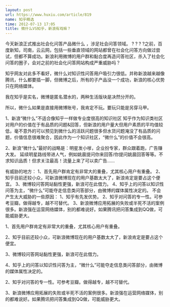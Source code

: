 ```yaml
---
layout: post
url: https://www.huxiu.com/article/819
name: 知乎精选
time: 2012-07-13 17:05
title: 微什么VS知乎，新浪有戏嘛？
---
```

今天新浪正式推出社会化问答产品微什么 ，涉足社会问答领域。 ? ? ? ?之前，百度新知，司南，云云网，包括一些垂直领域的网站都曾在社会化问答方向做过尝试，但都不算成功。新浪利用微博的用户群和黏合度再造问答社区，杀入了社会化问答的圈子，会对之前的社会化问答网站构成严重威胁吗？

知乎网友对此多不看好，微什么对知识性问答用户吸引力很低。并称新浪越来越像腾讯，什么都要插一脚，但微博之后，所有的子产品没一个成功，新浪的核心优势只在网络媒体。

我在知乎是实名，微博是匿名潜水的，两种生活版块是决然分开的。

所以，微什么如果是直接用微博账号，我肯定不玩。要玩只能是另穿马甲。

1、新浪“微什么”不适合像知乎一样做专业度很高的知识社区 知乎作为知识类社区对用户的价值在于有品质的问题&回答，但新浪的用户量大但用户素质的平均值较低，毫不意外的可以预见到微什么的活跃问题很多但水货问题淹没了有品质的问题，价值信息很难聚合，因此作为一个知识社区，“微什么”的价值不会很高。

2、新浪“微什么”最好的战略是：明星发小嗲，企业扮专家，群众跟着跑，广告赚大发。 延续明星路线带进人气，例如姚晨提问你来回答/你提问姚晨回答等等。不求知识品质！但求关注最高！流量上来了可以卖广告……

有威胁的地方： 1、首先用户群肯定有非常大的重叠，尤其核心用户有重叠。 2、知乎目前还较小众，可新浪微博现在的用户基数太大了，新浪肯定是要占这个便宜。 3、微博较问答网站黏性更强，新浪可在此借力。 4、知乎上的问答以知识性问答为主，“微什么”可能夺走信息类问答部分，由微博的媒体属性决定的。 不会产生太大威胁的一些原因： 1、知乎有先发优势。 2、知乎对问答的专一性。可参考豆瓣。做得越专，越不可替代。 3、新浪微博应用拓展的失败或半死不活的案例很多。新浪强在运营网络媒体，别的都难说好。如果腾讯把问答集成到QQ做，可能威胁更大。

1、首先用户群肯定有非常大的重叠，尤其核心用户有重叠。

2、知乎目前还较小众，可新浪微博现在的用户基数太大了，新浪肯定是要占这个便宜。

3、微博较问答网站黏性更强，新浪可在此借力。

4、知乎上的问答以知识性问答为主，“微什么”可能夺走信息类问答部分，由微博的媒体属性决定的。

2、知乎对问答的专一性。可参考豆瓣。做得越专，越不可替代。

3、新浪微博应用拓展的失败或半死不活的案例很多。新浪强在运营网络媒体，别的都难说好。如果腾讯把问答集成到QQ做，可能威胁更大。

